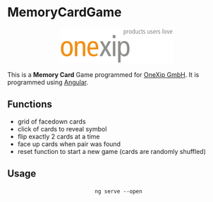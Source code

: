# MemoryCardGame

<p align="center">
    <img src="memory-card-game/src/assets/onexip.png" alt="OneXip GmbH" style="align: center; margin-right: 10px; height: 80px;" />
</p>

This is a **Memory Card** Game programmed for [OneXip GmbH](https://www.onexip.com/). It is programmed using [Angular](https://angular.io/).


## Functions

- grid of facedown cards
- click of cards to reveal symbol
- flip exactly 2 cards at a time
- face up cards when pair was found
- reset function to start a new game (cards are randomly shuffled)

## Usage

<p align="center">
    <code>ng serve --open</code>
</p>